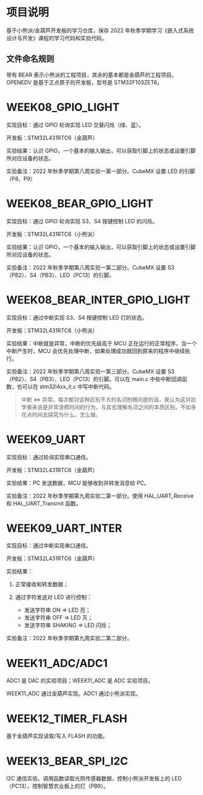 # 项目说明

基于小熊派/金葫芦开发板的学习仓库，保存 2022 年秋季学期学习《嵌入式系统设计与开发》课程的学习代码和实验代码。

## 文件命名规则

带有 BEAR 表示小熊派的工程项目，其余的基本都是金葫芦的工程项目。OPENEDV 是基于正点原子的开发板，型号是 STM32F103ZET6。

# WEEK08_GPIO_LIGHT

实现目标：通过 GPIO 轮询实现 LED 交替闪烁（绿、蓝）。

开发板：STM32L431RTC6（金葫芦）

实验结果：认识 GPIO，一个基本的输入输出，可以获取引脚上的状态或设置引脚所对应设备的状态。

实验备注：2022 年秋季学期第八周实验一第一部分。CubeMX 设置 LED 的引脚（P8、P9）

# WEEK08_BEAR_GPIO_LIGHT

实现目标：通过 GPIO 轮询实现 S3、S4 按键控制 LED 的闪烁。

开发板：STM32L431RTC6（小熊派）

实验结果：认识 GPIO，一个基本的输入输出，可以获取引脚上的状态或设置引脚所对应设备的状态。

实验备注：2022 年秋季学期第八周实验一第二部分。CubeMX 设置 S3（PB2）、S4（PB3）、LED（PC13）的引脚。

# WEEK08_BEAR_INTER_GPIO_LIGHT

实现目标：通过中断实现 S3、S4 按键控制 LED 灯的状态。

开发板：STM32L431RTC6（小熊派）

实验结果：中断就是异常，中断的优先级高于 MCU 正在运行的正常程序，当一个中断产生时，MCU 会优先处理中断，如果处理成功就回到原来的程序中继续执行。

实验备注：2022 年秋季学期第八周实验一第三部分。CubeMX 设置 S3（PB2）、S4（PB3）、LED（PC13）的引脚。可以在 main.c 中些中断回调函数，也可以在 stm32l4xx_it.c 中写中断代码。

> 中断 <=> 异常。每次都对这种区别不大的名词刨根问底的话，我认为这对初学者来说是非常浪费时间的行为，与其去理解名词之间的本质区别，不如多花点时间去探究为什么、怎么做。

# WEEK09_UART

实现目标：通过轮询实现串口通信。

开发板：STM32L431RTC6（金葫芦）

实验结果：PC 发送数据，MCU 能够收到并转发消息给 PC。

实验备注：2022 年秋季学期第九周实验二第一部分。使用 HAL_UART_Receive 和 HAL_UART_Transmit 函数。

# WEEK09_UART_INTER

实现目标：通过中断实现串口通信。

开发板：STM32L431RTC6（金葫芦）

实验结果：

1. 正常接收和转发数据；
2. 通过字符发送对 LED 进行控制：

   - 发送字符串 ON => LED 亮；
   - 发送字符串 OFF => LED 灭；
   - 发送字符串 SHAKING => LED 闪烁；

实验备注：2022 年秋季学期第九周实验二第二部分。

# WEEK11_ADC/ADC1

ADC1 是 DAC 的实验项目；WEEK11_ADC 是 ADC 实验项目。

WEEK11_ADC 通过金葫芦实现。ADC1 通过小熊派实现。

# WEEK12_TIMER_FLASH

基于金葫芦实现读取/写入 FLASH 的功能。

# WEEK13_BEAR_SPI_I2C

I2C 通信实验。调用函数读取光照传感器数据，控制小熊派开发板上的 LED（PC13），控制智慧农业板上的灯（PB9）。
